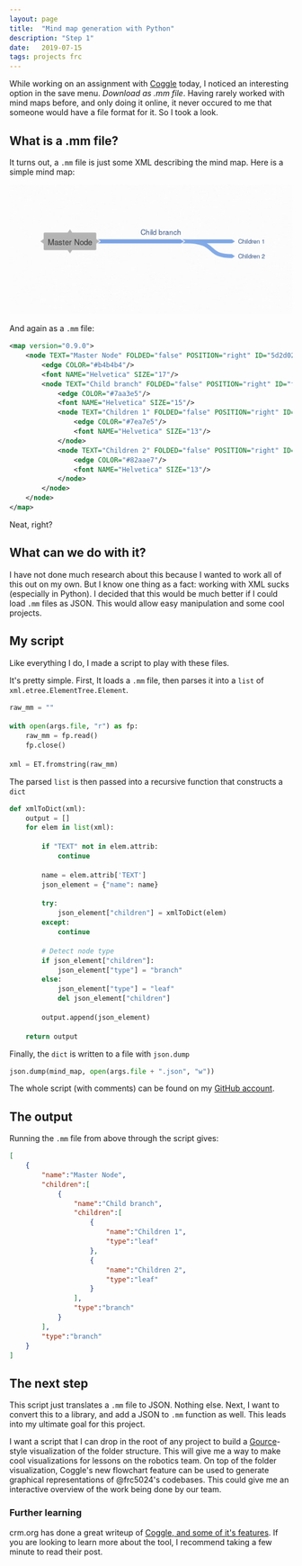 ```yaml
---
layout: page
title:  "Mind map generation with Python"
description: "Step 1"
date:   2019-07-15
tags: projects frc
---
```


While working on an assignment with [Coggle](https://coggle.it) today, I noticed an interesting option in the save menu. *Download as .mm file*. Having rarely worked with mind maps before, and only doing it online, it never occured to me that someone would have a file format for it. So I took a look.

## What is a .mm file?
It turns out, a `.mm` file is just some XML describing the mind map. Here is a simple mind map:

![Simple Mind Map](/assets/images/posts/mindmap/mindmap-simple.png)

And again as a `.mm` file:

```xml
<map version="0.9.0">
    <node TEXT="Master Node" FOLDED="false" POSITION="right" ID="5d2d02b1a315dd0879f48c1c" X_COGGLE_POSX="0" X_COGGLE_POSY="0">
        <edge COLOR="#b4b4b4"/>
        <font NAME="Helvetica" SIZE="17"/>
        <node TEXT="Child branch" FOLDED="false" POSITION="right" ID="f72704969525d2a0333dd635">
            <edge COLOR="#7aa3e5"/>
            <font NAME="Helvetica" SIZE="15"/>
            <node TEXT="Children 1" FOLDED="false" POSITION="right" ID="c83826af506cae6e55761d5c">
                <edge COLOR="#7ea7e5"/>
                <font NAME="Helvetica" SIZE="13"/>
            </node>
            <node TEXT="Children 2" FOLDED="false" POSITION="right" ID="47723a4d0fb766863f70d204">
                <edge COLOR="#82aae7"/>
                <font NAME="Helvetica" SIZE="13"/>
            </node>
        </node>
    </node>
</map>
```

Neat, right?

## What can we do with it?
I have not done much research about this because I wanted to work all of this out on my own. But I know one thing as a fact: working with XML sucks (especially in Python). I decided that this would be much better if I could load `.mm` files as JSON. This would allow easy manipulation and some cool projects.

## My script
Like everything I do, I made a script to play with these files. 

It's pretty simple. First, It loads a `.mm` file, then parses it into a `list` of `xml.etree.ElementTree.Element`.

```python
raw_mm = ""

with open(args.file, "r") as fp:
    raw_mm = fp.read()
    fp.close()

xml = ET.fromstring(raw_mm)
```

The parsed `list` is then passed into a recursive function that constructs a `dict`

```python
def xmlToDict(xml):
    output = []
    for elem in list(xml):

        if "TEXT" not in elem.attrib:
            continue
        
        name = elem.attrib['TEXT']
        json_element = {"name": name}

        try:            
            json_element["children"] = xmlToDict(elem)
        except:
            continue
        
        # Detect node type
        if json_element["children"]:
            json_element["type"] = "branch"
        else:
            json_element["type"] = "leaf"
            del json_element["children"]
        
        output.append(json_element)
    
    return output
```

Finally, the `dict` is written to a file with `json.dump`

```python
json.dump(mind_map, open(args.file + ".json", "w"))
```

The whole script (with comments) can be found on my [GitHub account](https://gist.github.com/Ewpratten/0d8f7c7371380c9ca8adcfc6502ccf84#file-parser-py).

## The output
Running the `.mm` file from above through the script gives:

```json
[
    {
        "name":"Master Node",
        "children":[
            {
                "name":"Child branch",
                "children":[
                    {
                        "name":"Children 1",
                        "type":"leaf"
                    },
                    {
                        "name":"Children 2",
                        "type":"leaf"
                    }
                ],
                "type":"branch"
            }
        ],
        "type":"branch"
    }
]
```

## The next step
This script just translates a `.mm` file to JSON. Nothing else. Next, I want to convert this to a library, and add a JSON to `.mm` function as well. This leads into my ultimate goal for this project.

I want a script that I can drop in the root of any project to build a [Gource](https://gource.io/)-style visualization of the folder structure. This will give me a way to make cool visualizations for lessons on the robotics team. On top of the folder visualization, Coggle's new flowchart feature can be used to generate graphical representations of @frc5024's codebases. This could give me an interactive overview of the work being done by our team. 

### Further learning
crm.org has done a great writeup of [Coggle, and some of it's features](https://crm.org/news/free-flowin-mind-maps-with-coggle). If you are looking to learn more about the tool, I recommend taking a few minute to read their post.